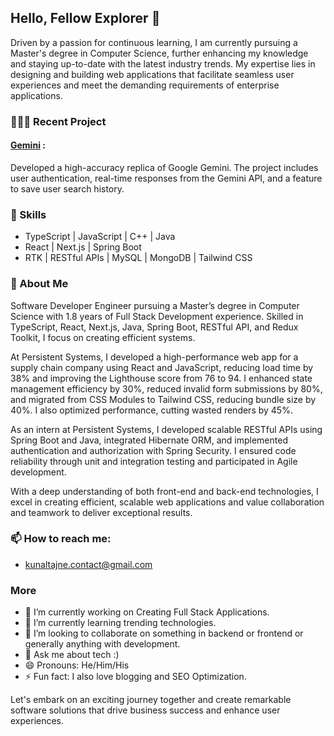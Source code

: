 ## Hello, Fellow Explorer 👋

Driven by a passion for continuous learning, I am currently pursuing a Master's degree in Computer Science, further enhancing my knowledge and staying up-to-date with the latest industry trends. My expertise lies in designing and building web applications that facilitate seamless user experiences and meet the demanding requirements of enterprise applications.

### 👨🏻‍💻 Recent Project
#### [Gemini](https://gemini.google.com/app) : 
Developed a high-accuracy replica of Google Gemini. The project includes user authentication, real-time responses from the Gemini API, and a feature to save user search history.

### 🚀 Skills
- TypeScript | JavaScript | C++ | Java
- React | Next.js | Spring Boot
- RTK | RESTful APIs | MySQL | MongoDB | Tailwind CSS

### 💬 About Me
Software Developer Engineer pursuing a Master’s degree in Computer Science with 1.8 years of Full Stack Development experience. Skilled in TypeScript, React, Next.js, Java, Spring Boot, RESTful API, and Redux Toolkit, I focus on creating efficient systems.

At Persistent Systems, I developed a high-performance web app for a supply chain company using React and JavaScript, reducing load time by 38% and improving the Lighthouse score from 76 to 94. I enhanced state management efficiency by 30%, reduced invalid form submissions by 80%, and migrated from CSS Modules to Tailwind CSS, reducing bundle size by 40%. I also optimized performance, cutting wasted renders by 45%.

As an intern at Persistent Systems, I developed scalable RESTful APIs using Spring Boot and Java, integrated Hibernate ORM, and implemented authentication and authorization with Spring Security. I ensured code reliability through unit and integration testing and participated in Agile development.

With a deep understanding of both front-end and back-end technologies, I excel in creating efficient, scalable web applications and value collaboration and teamwork to deliver exceptional results.





### 📫 How to reach me:
- kunaltajne.contact@gmail.com

### More

- 🔭 I’m currently working on Creating Full Stack Applications.
- 🌱 I’m currently learning trending technologies.
- 👯 I’m looking to collaborate on something in backend or frontend or generally anything with development.
- 💬 Ask me about tech :)
- 😄 Pronouns: He/Him/His
- ⚡ Fun fact: I also love blogging and SEO Optimization.


Let's embark on an exciting journey together and create remarkable software solutions that drive business success and enhance user experiences.

<!--
**kunal-tajne/kunal-tajne** is a ✨ _special_ ✨ repository because its `README.md` (this file) appears on your GitHub profile.
-->
